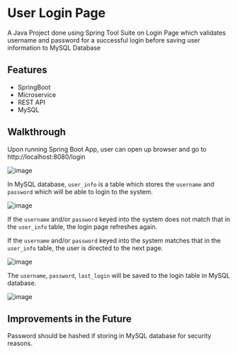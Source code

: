 # User Login Page
A Java Project done using Spring Tool Suite on Login Page which validates username and password for a successful login before saving user information to MySQL Database

## Features
* SpringBoot
* Microservice
* REST API
* MySQL

## Walkthrough
Upon running Spring Boot App, user can open up browser and go to http://localhost:8080/login

![image](https://user-images.githubusercontent.com/101394672/204129060-87c448f0-f0bf-468b-8eea-37a63c61b68d.png)

In MySQL database, `user_info` is a table which stores the `username` and `password` which will be able to login to the system.

![image](https://user-images.githubusercontent.com/101394672/204129195-ac8777e2-3335-4580-a387-b0d6b016c9d9.png)

If the `username` and/or `password` keyed into the system does not match that in the `user_info` table, the login page refreshes again.

If the `username` and/or `password` keyed into the system matches that in the `user_info` table, the user is directed to the next page.

![image](https://user-images.githubusercontent.com/101394672/204129799-209feb93-4599-46fd-afbe-e481c150fd5e.png)

The `username`, `password`, `last_login` will be saved to the login table in MySQL database.

![image](https://user-images.githubusercontent.com/101394672/204129415-59f8803e-829f-47f7-91b2-5ee7e03053aa.png)

## Improvements in the Future
Password should be hashed if storing in MySQL database for security reasons.
